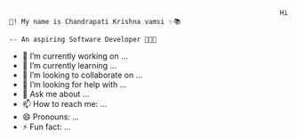 

                                                                        Hi 👋! My name is Chandrapati Krishna vamsi ✨📚
                                                                           -- An aspiring Software Developer 🚀🚀🚀


- 🔭 I’m currently working on ...
- 🌱 I’m currently learning ...
- 👯 I’m looking to collaborate on ...
- 🤔 I’m looking for help with ...
- 💬 Ask me about ...
- 📫 How to reach me: ...
- 😄 Pronouns: ...
- ⚡ Fun fact: ...

